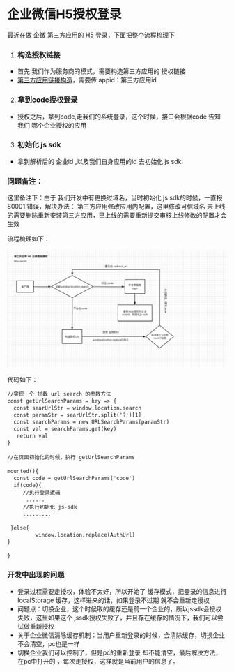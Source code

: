# 企业微信H5授权登录

最近在做 企微 第三方应用的 H5 登录，下面把整个流程梳理下

1. ### 构造授权链接
 * 首先 我们作为服务商的模式，需要构造第三方应用的 授权链接
 * [第三方应用链接构造](https://work.weixin.qq.com/api/doc/90001/90143/91120)，需要传 appid：第三方应用id
2. ### 拿到code授权登录 
  * 授权之后，拿到code,走我们的系统登录，这个时候，接口会根据code 告知我们 哪个企业授权的应用
3. ### 初始化 js sdk 
* 拿到解析后的 企业id ,以及我们自身应用的id 去初始化 js sdk

### 问题备注：
   这里备注下：由于 我们开发中有更换过域名，当时初始化 js  sdk的时候，一直报80001 错误，解决办法：
 第三方应用修改应用内配置，这里修改可信域名 未上线的需要删除重新安装第三方应用，已上线的需要重新提交审核上线修改的配置才会生效

流程梳理如下：

<img src="./0.png"/>


代码如下：
```
//实现一个 拦截 url search 的参数方法
﻿const getUrlSearchParams = key => {
  const searUrlStr = window.location.search
  const paramStr = searUrlStr.split('?')[1]
  const searchParams = new URLSearchParams(paramStr)
  const val = searchParams.get(key)
   return val
}

//在页面初始化的时候，执行 getUrlSearchParams

mounted(){
  const code = getUrlSearchParams('code')
  if(code){
     //执行登录逻辑
      ......﻿
     //执行初始化 js-sdk
     .........

 }else{
         window.location.replace(AuthUrl)
﻿}

}
```

### 开发中出现的问题
* 登录过程需要走授权，体验不太好，所以开始了 缓存模式，把登录的信息进行 localStorage 缓存，这样进来的话，如果登录不过期 就不会重新走授权
* 问题点：切换企业，这个时候取的缓存还是前一个企业的，所以jssdk会授权失败，这里如果这个 jssdk授权失败了，并且存在缓存的情况下，我们可以尝试做重新授权
* 关于企业微信清除缓存机制：当用户重新登录的时候，会清除缓存，切换企业不会清空，pc也是一样
* 切换企业我们可以控制了，但是pc的重新登录 却不能清空，最后解决方法，在pc中打开的 ，每次走授权，这样就是当前用户的信息了。
 

